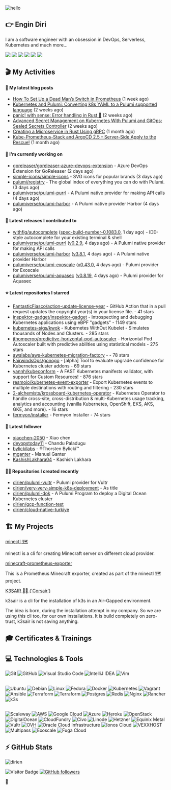 ![hello](https://media.giphy.com/media/3ornk57KwDXf81rjWM/giphy.gif)

## 👉 Engin Diri

I am a software engineer with an obsession in DevOps, Serverless, Kubernetes and much more...

[![](https://img.shields.io/badge/-@__ediri-%231DA1F2?style=for-the-badge&logo=twitter&logoColor=ffffff)](https://twitter.com/_ediri)
[![](https://img.shields.io/badge/@_ediri@cloud--native.social-6364FF?style=for-the-badge&logo=mastodon&logoColor=white)](https://cloud-native.social/@_ediri)
[![](https://img.shields.io/badge/-@dirien-%23181717?style=for-the-badge&logo=github)](https://github.com/dirien)
[![](https://img.shields.io/badge/-@__ediri-E4405F?style=for-the-badge&logo=instagram&logoColor=white)](https://www.instagram.com/_ediri/)
[![](https://img.shields.io/badge/dirien-003366?style=for-the-badge&logo=linuxfoundation&logoColor=white)](https://openprofile.dev/profile/dirien)
[![](https://img.shields.io/badge/-blog.ediri.io-2962FF?style=for-the-badge&logo=hashnode&logoColor=white)](https://blog.ediri.io/)

## 🎬 My Activities

#### 📖 My latest blog posts
- [How To Set Up a Dead Man’s Switch in Prometheus](https://blog.ediri.io/how-to-set-up-a-dead-mans-switch-in-prometheus) (1 week ago)
- [Kubernetes and Pulumi: Converting k8s YAML to a Pulumi supported language](https://blog.ediri.io/kubernetes-and-pulumi-converting-k8s-yaml-to-a-pulumi-supported-language) (2 weeks ago)
- [panic! with sense: Error handling in Rust 🦀](https://blog.ediri.io/panic-with-sense-error-handling-in-rust) (2 weeks ago)
- [Advanced Secret Management on Kubernetes With Pulumi and GitOps: Sealed Secrets Controller](https://blog.ediri.io/advanced-secret-management-on-kubernetes-with-pulumi-and-gitops-sealed-secrets-controller) (2 weeks ago)
- [Creating a Microservice in Rust Using gRPC](https://blog.ediri.io/creating-a-microservice-in-rust-using-grpc) (1 month ago)
- [Kube-Prometheus-Stack and ArgoCD 2.5 – Server-Side Apply to the Rescue!](https://blog.ediri.io/kube-prometheus-stack-and-argocd-25-server-side-apply-to-the-rescue) (1 month ago)

#### 👷 I'm currently working on

- [goreleaser/goreleaser-azure-devops-extension](https://github.com/goreleaser/goreleaser-azure-devops-extension) - Azure DevOps Extension for GoReleaser (2 days ago)
- [simple-icons/simple-icons](https://github.com/simple-icons/simple-icons) - SVG icons for popular brands (3 days ago)
- [pulumi/registry](https://github.com/pulumi/registry) - The global index of everything you can do with Pulumi. (3 days ago)
- [pulumiverse/pulumi-purrl](https://github.com/pulumiverse/pulumi-purrl) - A Pulumi native provider for making API calls (4 days ago)
- [pulumiverse/pulumi-harbor](https://github.com/pulumiverse/pulumi-harbor) - A Pulumi native provider Harbor (4 days ago)

#### 🚀 Latest releases I contributed to

- [withfig/autocomplete](https://github.com/withfig/autocomplete) ([spec-build-number-0.1083.0](https://github.com/withfig/autocomplete/releases/tag/spec-build-number-0.1083.0), 1 day ago) - IDE-style autocomplete for your existing terminal &amp; shell
- [pulumiverse/pulumi-purrl](https://github.com/pulumiverse/pulumi-purrl) ([v0.2.9](https://github.com/pulumiverse/pulumi-purrl/releases/tag/v0.2.9), 4 days ago) - A Pulumi native provider for making API calls
- [pulumiverse/pulumi-harbor](https://github.com/pulumiverse/pulumi-harbor) ([v3.8.1](https://github.com/pulumiverse/pulumi-harbor/releases/tag/v3.8.1), 4 days ago) - A Pulumi native provider Harbor
- [pulumiverse/pulumi-exoscale](https://github.com/pulumiverse/pulumi-exoscale) ([v0.43.0](https://github.com/pulumiverse/pulumi-exoscale/releases/tag/v0.43.0), 4 days ago) - Pulumi provider for Exoscale
- [pulumiverse/pulumi-aquasec](https://github.com/pulumiverse/pulumi-aquasec) ([v0.8.19](https://github.com/pulumiverse/pulumi-aquasec/releases/tag/v0.8.19), 4 days ago) - Pulumi provider for Aquasec

#### ⭐ Latest repositories I starred

- [FantasticFiasco/action-update-license-year](https://github.com/FantasticFiasco/action-update-license-year) - GitHub Action that in a pull request updates the copyright year(s) in your license file. - 41 stars
- [inspektor-gadget/inspektor-gadget](https://github.com/inspektor-gadget/inspektor-gadget) - Introspecting and debugging Kubernetes applications using eBPF &#34;gadgets&#34; - 1149 stars
- [kubernetes-sigs/kwok](https://github.com/kubernetes-sigs/kwok) - Kubernetes WithOut Kubelet -  Simulates thousands of Nodes and Clusters. - 285 stars
- [jthomperoo/predictive-horizontal-pod-autoscaler](https://github.com/jthomperoo/predictive-horizontal-pod-autoscaler) - Horizontal Pod Autoscaler built with predictive abilities using statistical models - 275 stars
- [awslabs/aws-kubernetes-migration-factory](https://github.com/awslabs/aws-kubernetes-migration-factory) -  - 78 stars
- [FairwindsOps/gonogo](https://github.com/FairwindsOps/gonogo) - [alpha] Tool to evaluate upgrade confidence for Kubernetes cluster addons - 69 stars
- [yannh/kubeconform](https://github.com/yannh/kubeconform) - A FAST Kubernetes manifests validator, with support for Custom Resources! - 876 stars
- [resmoio/kubernetes-event-exporter](https://github.com/resmoio/kubernetes-event-exporter) - Export Kubernetes events to multiple destinations with routing and filtering - 230 stars
- [2-alchemists/krossboard-kubernetes-operator](https://github.com/2-alchemists/krossboard-kubernetes-operator) - Kubernetes Operator to handle cross-site, cross-distribution &amp; multi-Kubernetes usage tracking, analytics and accounting (vanilla Kubernetes, OpenShift, EKS, AKS, GKE, and more). - 16 stars
- [fermyon/installer](https://github.com/fermyon/installer) - Fermyon Installer - 74 stars

#### 👥 Latest follower

- [xiaochen-2050](https://github.com/xiaochen-2050) - Xiao chen
- [devopstoday11](https://github.com/devopstoday11) - Chandu Paladugu
- [bylickilabs](https://github.com/bylickilabs) - ®️Thorsten Bylicki™️
- [mganter](https://github.com/mganter) - Manuel Ganter
- [KashishLakhara04](https://github.com/KashishLakhara04) - Kashish Lakhara

#### 👨‍💻 Repositories I created recently

- [dirien/pulumi-vultr](https://github.com/dirien/pulumi-vultr) - Pulumi provider for Vultr
- [dirien/very-very-simple-k8s-deployment](https://github.com/dirien/very-very-simple-k8s-deployment) - As title
- [dirien/pulumi-dok](https://github.com/dirien/pulumi-dok) - A Pulumi Program to deploy a Digital Ocean Kubernetes cluster
- [dirien/gcp-function-test](https://github.com/dirien/gcp-function-test)
- [dirien/cloud-native-turkiye](https://github.com/dirien/cloud-native-turkiye)


## 🏗️ My Projects
[minectl 🗺](https://github.com/dirien/minectl)

minectl is a cli for creating Minecraft server on different cloud provider.

[minecraft-prometheus-exporter](https://github.com/dirien/minecraft-prometheus-exporter)

This is a Prometheus Minecraft exporter, created as part of the minectl 🗺 project.

[K3SAIR 🏴‍☠️️ ('Corsair')](https://github.com/dirien/k3sair-cli)

k3sair is a cli for the installation of k3s in an Air-Gapped environment.

The idea is born, during the installation attempt in my company. So we are using this cli too, for our own
installations. It is build completely on zero-trust, k3sair is not saving anything.

## 🎓 Certificates & Trainings

<!--START_SECTION:badges-->
<!--END_SECTION:badges-->

## 💻 Technologies & Tools

![Git](https://img.shields.io/badge/git-%23F05033.svg?style=for-the-badge&logo=git&logoColor=white)
![GitHub](https://img.shields.io/badge/github-%23121011.svg?style=for-the-badge&logo=github&logoColor=white)
![Visual Studio Code](https://img.shields.io/badge/VisualStudioCode-0078d7.svg?style=for-the-badge&logo=visual-studio-code&logoColor=white)
![IntelliJ IDEA](https://img.shields.io/badge/IntelliJIDEA-000000.svg?style=for-the-badge&logo=intellij-idea&logoColor=white)
![Vim](https://img.shields.io/badge/VIM-%2311AB00.svg?style=for-the-badge&logo=vim&logoColor=white)

##

![Ubuntu](https://img.shields.io/badge/Ubuntu-E95420?style=for-the-badge&logo=ubuntu&logoColor=white)
![Debian](https://img.shields.io/badge/Debian-D70A53?style=for-the-badge&logo=debian&logoColor=white)
![Linux](https://img.shields.io/badge/Linux-FCC624?style=for-the-badge&logo=linux&logoColor=black)
![Fedora](https://img.shields.io/badge/Fedora-294172?style=for-the-badge&logo=fedora&logoColor=white)
![Docker](https://img.shields.io/badge/docker-0db7ed.svg?style=for-the-badge&logo=docker&logoColor=white)
![Kubernetes](https://img.shields.io/badge/kubernetes-326ce5.svg?style=for-the-badge&logo=kubernetes&logoColor=white)
![Vagrant](https://img.shields.io/badge/vagrant-1563FF.svg?style=for-the-badge&logo=vagrant&logoColor=white)
![Ansible](https://img.shields.io/badge/ansible-1A1918.svg?style=for-the-badge&logo=ansible&logoColor=white)
![Terraform](https://img.shields.io/badge/terraform-5835CC.svg?style=for-the-badge&logo=terraform&logoColor=white)
![Terraform](https://img.shields.io/badge/pulumi-8A3391.svg?style=for-the-badge&logo=pulumi&logoColor=white)
![Postgres](https://img.shields.io/badge/postgres-316192.svg?style=for-the-badge&logo=postgresql&logoColor=white)
![Redis](https://img.shields.io/badge/redis-DD0031.svg?style=for-the-badge&logo=redis&logoColor=white)
![Nginx](https://img.shields.io/badge/nginx-009639.svg?style=for-the-badge&logo=nginx&logoColor=white)
![Rancher](https://img.shields.io/badge/rancher-0075A8.svg?style=for-the-badge&logo=rancher&logoColor=white)
![k3s](https://img.shields.io/badge/k3s-FFC61C.svg?style=for-the-badge&logo=&logoColor=white)

##

![Scaleway](https://img.shields.io/badge/SCALEWAY-4f0599.svg?style=for-the-badge&logo=scaleway&logoColor=white)
![AWS](https://img.shields.io/badge/AWS-FF9900.svg?style=for-the-badge&logo=amazon-aws&logoColor=white)
![Google Cloud](https://img.shields.io/badge/GoogleCloud-4285F4.svg?style=for-the-badge&logo=google-cloud&logoColor=white)
![Azure](https://img.shields.io/badge/azure-0078D4.svg?style=for-the-badge&logo=microsoft-azure&logoColor=white)
![Heroku](https://img.shields.io/badge/heroku-430098.svg?style=for-the-badge&logo=heroku&logoColor=white)
![OpenStack](https://img.shields.io/badge/Openstack-f01742.svg?style=for-the-badge&logo=openstack&logoColor=white)
![DigitalOcean](https://img.shields.io/badge/DigitalOcean-0080FF.svg?style=for-the-badge&logo=DigitalOcean&logoColor=white)
![CloudFundry](https://img.shields.io/badge/CloudFoundry-0C9ED5.svg?style=for-the-badge&logo=cloudfoundry&logoColor=white)
![Civo](https://img.shields.io/badge/civo-239DFF.svg?style=for-the-badge&logo=civo&logoColor=white)
![Linode](https://img.shields.io/badge/linode-00A95C?style=for-the-badge&logo=linode&logoColor=white)
![Hetzner](https://img.shields.io/badge/hetzner-d50c2d?style=for-the-badge&logo=hetzner&logoColor=white)
![Equinix Metal](https://img.shields.io/badge/equinix--metal-d10810?style=for-the-badge&logo=equinixmetal&logoColor=white)
![Vultr](https://img.shields.io/badge/vultr-007BFC?style=for-the-badge&logo=vultr&logoColor=white)
![OVH](https://img.shields.io/badge/ovh-123F6D?style=for-the-badge&logo=ovh&logoColor=white)
![Oracle Cloud Infrastructure](https://img.shields.io/badge/Oracle_Cloud_Infrastructure-F80000?style=for-the-badge&logo=oracle&logoColor=white)
![Ionos Cloud](https://img.shields.io/badge/ionos--cloud-003D8F?style=for-the-badge&logo=ionos&logoColor=white)
![VEXXHOST](https://img.shields.io/badge/VEXXHOST-2A1659?style=for-the-badge&logo=vexxhost&logoColor=white)
![Multipass](https://img.shields.io/badge/Multipass-E95420?style=for-the-badge&logo=ubuntu&logoColor=white)
![Exoscale](https://img.shields.io/badge/Exoscale-DA291C?style=for-the-badge&logo=exoscale&logoColor=white)
![Fuga Cloud](https://img.shields.io/badge/fuga_cloud-242F4B?style=for-the-badge&logo=fugacloud&logoColor=white)

## ⚡ GitHub Stats

![dirien](https://github-readme-stats.vercel.app/api?username=dirien&show_icons=true&count_private=true&theme=dracula)

![Visitor Badge](https://visitor-badge.laobi.icu/badge?page_id=dirien)
[![GitHub followers](https://img.shields.io/github/followers/dirien.svg?style=social&label=Follow&maxAge=2592000)](https://github.com/dirien?tab=followers)

🧿
